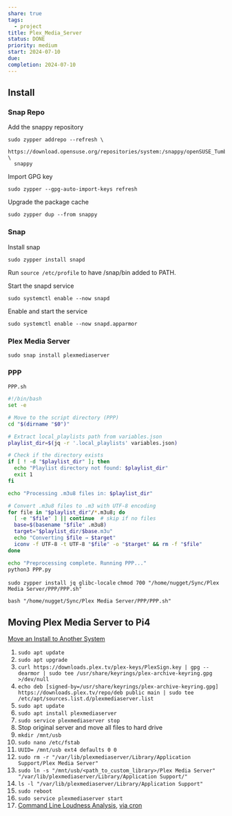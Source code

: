 ```yaml
---
share: true
tags:
  - project
title: Plex_Media_Server
status: DONE
priority: medium
start: 2024-07-10
due: 
completion: 2024-07-10
---
```


## Install

### Snap Repo

Add the snappy repository

```
sudo zypper addrepo --refresh \
  https://download.opensuse.org/repositories/system:/snappy/openSUSE_Tumbleweed \
  snappy
```

Import GPG key

```
sudo zypper --gpg-auto-import-keys refresh
```

Upgrade the package cache

```
sudo zypper dup --from snappy
```

### Snap

Install snap

```
sudo zypper install snapd
```

Run `source /etc/profile` to have /snap/bin added to PATH.

Start the snapd service

```
sudo systemctl enable --now snapd
```

Enable and start the service

```
sudo systemctl enable --now snapd.apparmor
```

### Plex Media Server

```
sudo snap install plexmediaserver
```

### PPP

`PPP.sh`

```bash
#!/bin/bash
set -e

# Move to the script directory (PPP)
cd "$(dirname "$0")"

# Extract local_playlists path from variables.json
playlist_dir=$(jq -r '.local_playlists' variables.json)

# Check if the directory exists
if [ ! -d "$playlist_dir" ]; then
  echo "Playlist directory not found: $playlist_dir"
  exit 1
fi

echo "Processing .m3u8 files in: $playlist_dir"

# Convert .m3u8 files to .m3 with UTF-8 encoding
for file in "$playlist_dir"/*.m3u8; do
  [ -e "$file" ] || continue  # skip if no files
  base=$(basename "$file" .m3u8)
  target="$playlist_dir/$base.m3u"
  echo "Converting $file → $target"
  iconv -f UTF-8 -t UTF-8 "$file" -o "$target" && rm -f "$file"
done

echo "Preprocessing complete. Running PPP..."
python3 PPP.py
```

`sudo zypper install jq glibc-locale`
`chmod 700 "/home/nugget/Sync/Plex Media Server/PPP/PPP.sh"`

`bash "/home/nugget/Sync/Plex Media Server/PPP/PPP.sh"`

## Moving Plex Media Server to Pi4

[Move an Install to Another System](https://support.plex.tv/articles/201370363-move-an-install-to-another-system/)

1. `sudo apt update`
2. `sudo apt upgrade`
3. `curl https://downloads.plex.tv/plex-keys/PlexSign.key | gpg --dearmor | sudo tee /usr/share/keyrings/plex-archive-keyring.gpg >/dev/null`
4. `echo deb [signed-by=/usr/share/keyrings/plex-archive-keyring.gpg] https://downloads.plex.tv/repo/deb public main | sudo tee /etc/apt/sources.list.d/plexmediaserver.list`
5. `sudo apt update`
6. `sudo apt install plexmediaserver`
7. `sudo service plexmediaserver stop`
8. Stop original server and move all files to hard drive
9. `mkdir /mnt/usb`
10. `sudo nano /etc/fstab`
11. `UUID= /mnt/usb ext4 defaults 0 0`
12. `sudo rm -r "/var/lib/plexmediaserver/Library/Application Support/Plex Media Server"`
13. `sudo ln -s "/mnt/usb/<path_to_custom_library>/Plex Media Server" "/var/lib/plexmediaserver/Library/Application Support/"`
14. `ls -l "/var/lib/plexmediaserver/Library/Application Support"`
15. `sudo reboot`
16. `sudo service plexmediaserver start`
17. [Command Line Loudness Analysis](https://www.reddit.com/r/PleX/comments/yytqdy/forcing_loudness_analysis/), [via cron](https://forums.plex.tv/t/make-media-analysis-stop-wasting-cpu-on-duplicate-repeated-analysis/853275)
